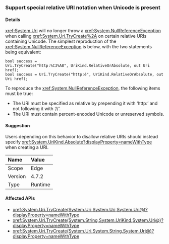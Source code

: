 ### Support special relative URI notation when Unicode is present

#### Details

<xref:System.Uri> will no longer throw a <xref:System.NullReferenceException> when calling <xref:System.Uri.TryCreate%2A> on certain relative URIs containing Unicode. The simplest reproduction of the <xref:System.NullReferenceException> is below, with the two statements being equivalent:<pre><code class="lang-csharp">bool success = Uri.TryCreate(&quot;http:%C3%A8&quot;, UriKind.RelativeOrAbsolute, out Uri href);&#13;&#10;bool success = Uri.TryCreate(&quot;http:&#232;&quot;, UriKind.RelativeOrAbsolute, out Uri href);&#13;&#10;</code></pre>To reproduce the <xref:System.NullReferenceException>, the following items must be true:<ul><li>The URI must be specified as relative by prepending it with ‘http:’ and not following it with ‘//’.</li><li>The URI must contain percent-encoded Unicode or unreserved symbols.</li></ul>

#### Suggestion

Users depending on this behavior to disallow relative URIs should instead specify <xref:System.UriKind.Absolute?displayProperty=nameWithType> when creating a URI.

| Name    | Value       |
|:--------|:------------|
| Scope   |Edge|
|Version|4.7.2|
|Type|Runtime|

#### Affected APIs

- <xref:System.Uri.TryCreate(System.Uri,System.Uri,System.Uri@)?displayProperty=nameWithType>
- <xref:System.Uri.TryCreate(System.String,System.UriKind,System.Uri@)?displayProperty=nameWithType>
- <xref:System.Uri.TryCreate(System.Uri,System.String,System.Uri@)?displayProperty=nameWithType>

<!--

#### Affected APIs

- `M:System.Uri.TryCreate(System.Uri,System.Uri,System.Uri@)`
- `M:System.Uri.TryCreate(System.String,System.UriKind,System.Uri@)`
- `M:System.Uri.TryCreate(System.Uri,System.String,System.Uri@)`

-->
